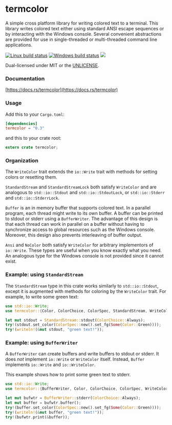 termcolor
=========
A simple cross platform library for writing colored text to a terminal. This
library writes colored text either using standard ANSI escape sequences or
by interacting with the Windows console. Several convenient abstractions
are provided for use in single-threaded or multi-threaded command line
applications.

[![Linux build status](https://api.travis-ci.org/BurntSushi/ripgrep.png)](https://travis-ci.org/BurntSushi/ripgrep)
[![Windows build status](https://ci.appveyor.com/api/projects/status/github/BurntSushi/ripgrep?svg=true)](https://ci.appveyor.com/project/BurntSushi/ripgrep)
[![](https://img.shields.io/crates/v/termcolor.svg)](https://crates.io/crates/termcolor)

Dual-licensed under MIT or the [UNLICENSE](http://unlicense.org).

### Documentation

[https://docs.rs/termcolor](https://docs.rs/termcolor)

### Usage

Add this to your `Cargo.toml`:

```toml
[dependencies]
termcolor = "0.3"
```

and this to your crate root:

```rust
extern crate termcolor;
```

### Organization

The `WriteColor` trait extends the `io::Write` trait with methods for setting
colors or resetting them.

`StandardStream` and `StandardStreamLock` both satisfy `WriteColor` and are
analogous to `std::io::Stdout` and `std::io::StdoutLock`, or `std::io::Stderr`
and `std::io::StderrLock`.

`Buffer` is an in memory buffer that supports colored text. In a parallel
program, each thread might write to its own buffer. A buffer can be printed to
stdout or stderr using a `BufferWriter`. The advantage of this design is that
each thread can work in parallel on a buffer without having to synchronize
access to global resources such as the Windows console. Moreover, this design
also prevents interleaving of buffer output.

`Ansi` and `NoColor` both satisfy `WriteColor` for arbitrary implementors of
`io::Write`. These types are useful when you know exactly what you need. An
analogous type for the Windows console is not provided since it cannot exist.

### Example: using `StandardStream`

The `StandardStream` type in this crate works similarly to `std::io::Stdout`,
except it is augmented with methods for coloring by the `WriteColor` trait.
For example, to write some green text:

```rust
use std::io::Write;
use termcolor::{Color, ColorChoice, ColorSpec, StandardStream, WriteColor};

let mut stdout = StandardStream::stdout(ColorChoice::Always);
try!(stdout.set_color(ColorSpec::new().set_fg(Some(Color::Green))));
try!(writeln!(&mut stdout, "green text!"));
```

### Example: using `BufferWriter`

A `BufferWriter` can create buffers and write buffers to stdout or stderr. It
does *not* implement `io::Write` or `WriteColor` itself. Instead, `Buffer`
implements `io::Write` and `io::WriteColor`.

This example shows how to print some green text to stderr.

```rust
use std::io::Write;
use termcolor::{BufferWriter, Color, ColorChoice, ColorSpec, WriteColor};

let mut bufwtr = BufferWriter::stderr(ColorChoice::Always);
let mut buffer = bufwtr.buffer();
try!(buffer.set_color(ColorSpec::new().set_fg(Some(Color::Green))));
try!(writeln!(&mut buffer, "green text!"));
try!(bufwtr.print(&buffer));
```
